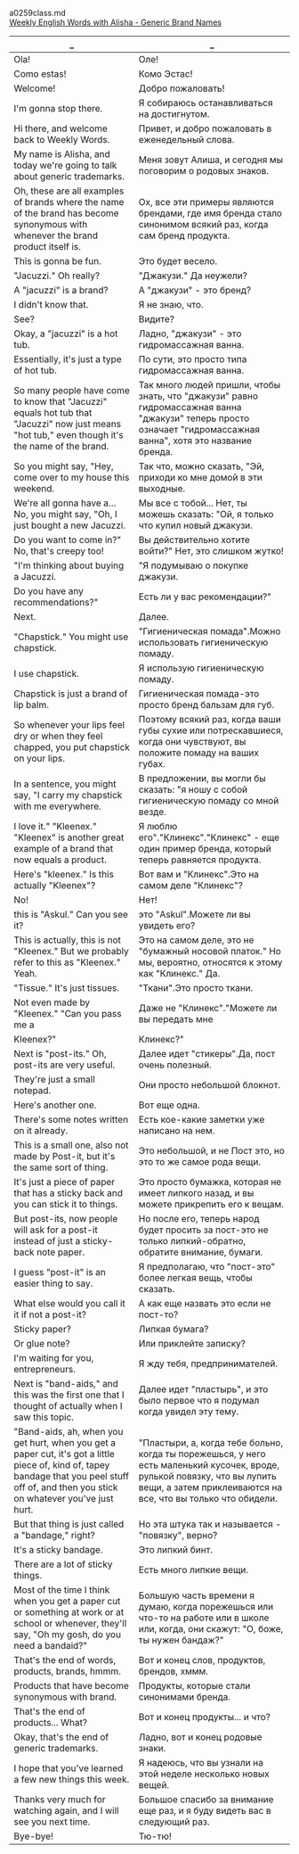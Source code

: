 a0259class.md  
[Weekly English Words with Alisha - Generic Brand Names](https://www.youtube.com/watch?v=DUntXd9JUn0)





_|_
--|--
Ola!|Оле!
Como estas!|Комо Эстас!
Welcome!|Добро пожаловать!
I'm gonna stop there.|Я собираюсь останавливаться на достигнутом.
Hi there, and welcome back to Weekly Words.|Привет, и добро пожаловать в еженедельный слова.
My name is Alisha, and today we're going to talk about generic trademarks.|Меня зовут Алиша, и сегодня мы поговорим о родовых знаков.
Oh, these are all examples of brands where the name of the brand has become synonymous with whenever the brand product itself is.|Ох, все эти примеры являются брендами, где имя бренда стало синонимом всякий раз, когда сам бренд продукта.
This is gonna be fun.|Это будет весело.
"Jacuzzi." Oh really?|"Джакузи." Да неужели?
A "jacuzzi" is a brand?|А "джакузи" - это бренд?
I didn't know that.|Я не знаю, что.
See?|Видите?
Okay, a "jacuzzi" is a hot tub.|Ладно, "джакузи" - это гидромассажная ванна.
Essentially, it's just a type of hot tub.|По сути, это просто типа гидромассажная ванна.
So many people have come to know that "Jacuzzi" equals hot tub that "Jacuzzi" now just means "hot tub," even though it's the name of the brand.|Так много людей пришли, чтобы знать, что "джакузи" равно гидромассажная ванна "джакузи" теперь просто означает "гидромассажная ванна", хотя это название бренда.
So you might say, "Hey, come over to my house this weekend.|Так что, можно сказать, "Эй, приходи ко мне домой в эти выходные.
We're all gonna have a… No, you might say, "Oh, I just bought a new Jacuzzi.|Мы все с тобой... Нет, ты можешь сказать: "Ой, я только что купил новый джакузи.
Do you want to come in?" No, that's creepy too!|Вы действительно хотите войти?" Нет, это слишком жутко!
"I'm thinking about buying a Jacuzzi.|"Я подумываю о покупке джакузи.
Do you have any recommendations?"|Есть ли у вас рекомендации?"
Next.|Далее.
"Chapstick." You might use chapstick.|"Гигиеническая помада".Можно использовать гигиеническую помаду.
I use chapstick.|Я использую гигиеническую помаду.
Chapstick is just a brand of lip balm.|Гигиеническая помада-это просто бренд бальзам для губ.
So whenever your lips feel dry or when they feel chapped, you put chapstick on your lips.|Поэтому всякий раз, когда ваши губы сухие или потрескавшиеся, когда они чувствуют, вы положите помаду на ваших губах.
In a sentence, you might say, "I carry my chapstick with me everywhere.|В предложении, вы могли бы сказать: "я ношу с собой гигиеническую помаду со мной везде.
I love it." "Kleenex." "Kleenex" is another great example of a brand that now equals a product.|Я люблю его"."Клинекс"."Клинекс" - еще один пример бренда, который теперь равняется продукта.
Here's "kleenex." Is this actually "Kleenex"?|Вот вам и "Клинекс".Это на самом деле "Клинекс"?
No!|Нет!
this is "Askul." Can you see it?|это "Askul".Можете ли вы увидеть его?
This is actually, this is not "Kleenex." But we probably refer to this as "Kleenex." Yeah.|Это на самом деле, это не "бумажный носовой платок." Но мы, вероятно, относятся к этому как "Клинекс." Да.
"Tissue." It's just tissues.|"Ткани".Это просто ткани.
Not even made by "Kleenex." "Can you pass me a|Даже не "Клинекс"."Можете ли вы передать мне
Kleenex?"|Клинекс?"
Next is "post-its." Oh, post-its are very useful.|Далее идет "стикеры".Да, пост очень полезный.
They're just a small notepad.|Они просто небольшой блокнот.
Here's another one.|Вот еще одна.
There's some notes written on it already.|Есть кое-какие заметки уже написано на нем.
This is a small one, also not made by Post-it, but it's the same sort of thing.|Это небольшой, и не Пост это, но это то же самое рода вещи.
It's just a piece of paper that has a sticky back and you can stick it to things.|Это просто бумажка, которая не имеет липкого назад, и вы можете прикрепить его к вещам.
But post-its, now people will ask for a post-it instead of just a sticky-back note paper.|Но после его, теперь народ будет просить за пост-это не только липкий-обратно, обратите внимание, бумаги.
I guess "post-it" is an easier thing to say.|Я предполагаю, что "пост-это" более легкая вещь, чтобы сказать.
What else would you call it it if not a post-it?|А как еще назвать это если не пост-то?
Sticky paper?|Липкая бумага?
Or glue note?|Или приклейте записку?
I'm waiting for you, entrepreneurs.|Я жду тебя, предпринимателей.
Next is "band-aids," and this was the first one that I thought of actually when I saw this topic.|Далее идет "пластырь", и это было первое что я подумал когда увидел эту тему.
"Band-aids, ah, when you get hurt, when you get a paper cut, it's got a little piece of, kind of, tapey bandage that you peel stuff off of, and then you stick on whatever you've just hurt.|"Пластыри, а, когда тебе больно, когда ты порежешься, у него есть маленький кусочек, вроде, рулькой повязку, что вы лупить вещи, а затем приклеиваются на все, что вы только что обидели.
But that thing is just called a "bandage," right?|Но эта штука так и называется - "повязку", верно?
It's a sticky bandage.|Это липкий бинт.
There are a lot of sticky things.|Есть много липкие вещи.
Most of the time I think when you get a paper cut or something at work or at school or whenever, they'll say, "Oh my gosh, do you need a bandaid?"|Большую часть времени я думаю, когда порежешься или что-то на работе или в школе или, когда, они скажут: "О, боже, ты нужен бандаж?"
That's the end of words, products, brands, hmmm.|Вот и конец слов, продуктов, брендов, хммм.
Products that have become synonymous with brand.|Продукты, которые стали синонимами бренда.
That's the end of products... What?|Вот и конец продукты... и что?
Okay, that's the end of generic trademarks.|Ладно, вот и конец родовые знаки.
I hope that you've learned a few new things this week.|Я надеюсь, что вы узнали на этой неделе несколько новых вещей.
Thanks very much for watching again, and I will see you next time.|Большое спасибо за внимание еще раз, и я буду видеть вас в следующий раз.
Bye-bye!|Тю-тю!

